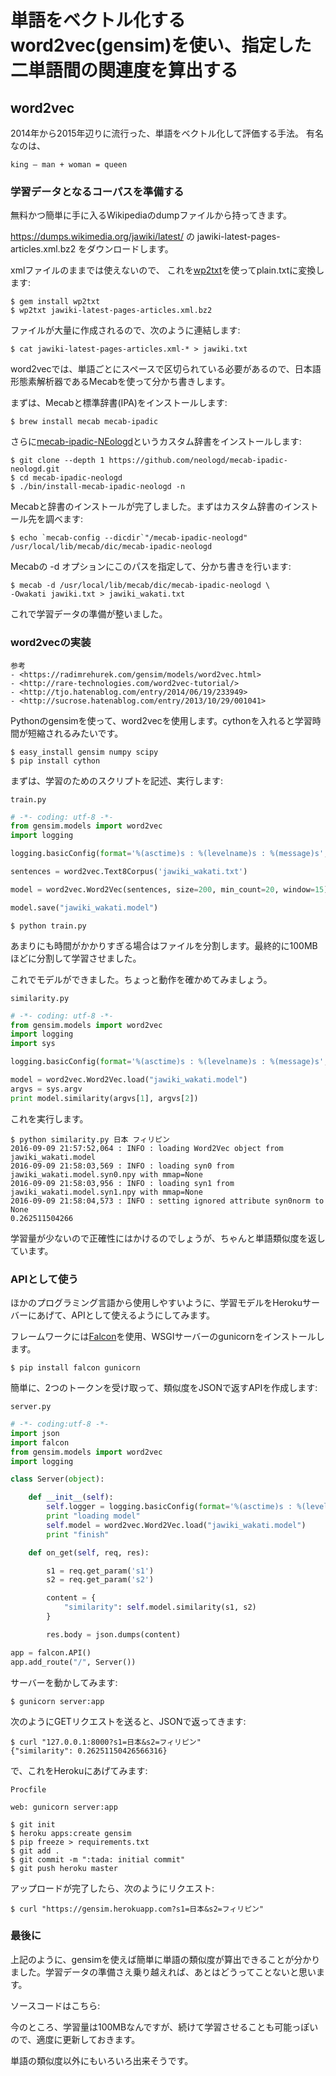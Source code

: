 # 単語をベクトル化するword2vec(gensim)を使い、指定した二単語間の関連度を算出する

## word2vec

2014年から2015年辺りに流行った、単語をベクトル化して評価する手法。
有名なのは、

    king – man + woman = queen

### 学習データとなるコーパスを準備する

無料かつ簡単に手に入るWikipediaのdumpファイルから持ってきます。

<https://dumps.wikimedia.org/jawiki/latest/> の
jawiki-latest-pages-articles.xml.bz2 をダウンロードします。

xmlファイルのままでは使えないので、
これを[wp2txt](https://github.com/yohasebe/wp2txt)を使ってplain.txtに変換します:

    $ gem install wp2txt
    $ wp2txt jawiki-latest-pages-articles.xml.bz2

ファイルが大量に作成されるので、次のように連結します:

    $ cat jawiki-latest-pages-articles.xml-* > jawiki.txt

word2vecでは、単語ごとにスペースで区切られている必要があるので、日本語形態素解析器であるMecabを使って分かち書きします。

まずは、Mecabと標準辞書(IPA)をインストールします:

    $ brew install mecab mecab-ipadic

さらに[mecab-ipadic-NEologd](https://github.com/neologd/mecab-ipadic-neologd/blob/master/README.ja.md)というカスタム辞書をインストールします:

    $ git clone --depth 1 https://github.com/neologd/mecab-ipadic-neologd.git
    $ cd mecab-ipadic-neologd
    $ ./bin/install-mecab-ipadic-neologd -n

Mecabと辞書のインストールが完了しました。まずはカスタム辞書のインストール先を調べます:

    $ echo `mecab-config --dicdir`"/mecab-ipadic-neologd"
    /usr/local/lib/mecab/dic/mecab-ipadic-neologd

Mecabの -d オプションにこのパスを指定して、分かち書きを行います:

    $ mecab -d /usr/local/lib/mecab/dic/mecab-ipadic-neologd \
    -Owakati jawiki.txt > jawiki_wakati.txt

これで学習データの準備が整いました。

### word2vecの実装

    参考
    - <https://radimrehurek.com/gensim/models/word2vec.html>
    - <http://rare-technologies.com/word2vec-tutorial/>
    - <http://tjo.hatenablog.com/entry/2014/06/19/233949>
    - <http://sucrose.hatenablog.com/entry/2013/10/29/001041>

Pythonのgensimを使って、word2vecを使用します。cythonを入れると学習時間が短縮されるみたいです。

    $ easy_install gensim numpy scipy
    $ pip install cython

まずは、学習のためのスクリプトを記述、実行します:

`train.py`

```python
# -*- coding: utf-8 -*-
from gensim.models import word2vec
import logging

logging.basicConfig(format='%(asctime)s : %(levelname)s : %(message)s', level=logging.INFO)

sentences = word2vec.Text8Corpus('jawiki_wakati.txt')

model = word2vec.Word2Vec(sentences, size=200, min_count=20, window=15)

model.save("jawiki_wakati.model")
```

    $ python train.py

あまりにも時間がかかりすぎる場合はファイルを分割します。最終的に100MBほどに分割して学習させました。

これでモデルができました。ちょっと動作を確かめてみましょう。

`similarity.py`

```python
# -*- coding: utf-8 -*-
from gensim.models import word2vec
import logging
import sys

logging.basicConfig(format='%(asctime)s : %(levelname)s : %(message)s', level=logging.INFO)

model = word2vec.Word2Vec.load("jawiki_wakati.model")
argvs = sys.argv
print model.similarity(argvs[1], argvs[2])
```

これを実行します。

    $ python similarity.py 日本 フィリピン
    2016-09-09 21:57:52,064 : INFO : loading Word2Vec object from jawiki_wakati.model
    2016-09-09 21:58:03,569 : INFO : loading syn0 from jawiki_wakati.model.syn0.npy with mmap=None
    2016-09-09 21:58:03,956 : INFO : loading syn1 from jawiki_wakati.model.syn1.npy with mmap=None
    2016-09-09 21:58:04,573 : INFO : setting ignored attribute syn0norm to None
    0.262511504266

学習量が少ないので正確性にはかけるのでしょうが、ちゃんと単語類似度を返しています。

### APIとして使う

ほかのプログラミング言語から使用しやすいように、学習モデルをHerokuサーバーにあげて、APIとして使えるようにしてみます。

フレームワークには[Falcon](https://falconframework.org/)を使用、WSGIサーバーのgunicornをインストールします。

    $ pip install falcon gunicorn

簡単に、2つのトークンを受け取って、類似度をJSONで返すAPIを作成します:

`server.py`
```python
# -*- coding:utf-8 -*-
import json
import falcon
from gensim.models import word2vec
import logging

class Server(object):

    def __init__(self):
        self.logger = logging.basicConfig(format='%(asctime)s : %(levelname)s : %(message)s', level=logging.INFO)
        print "loading model"
        self.model = word2vec.Word2Vec.load("jawiki_wakati.model")
        print "finish"

    def on_get(self, req, res):

        s1 = req.get_param('s1')
        s2 = req.get_param('s2')

        content = {
            "similarity": self.model.similarity(s1, s2)
        }

        res.body = json.dumps(content)

app = falcon.API()
app.add_route("/", Server())
```

サーバーを動かしてみます:

    $ gunicorn server:app

次のようにGETリクエストを送ると、JSONで返ってきます:

    $ curl "127.0.0.1:8000?s1=日本&s2=フィリピン"
    {"similarity": 0.26251150426566316}

で、これをHerokuにあげてみます:

`Procfile`
```
web: gunicorn server:app
```

    $ git init
    $ heroku apps:create gensim
    $ pip freeze > requirements.txt
    $ git add .
    $ git commit -m ":tada: initial commit"
    $ git push heroku master

アップロードが完了したら、次のようにリクエスト:

    $ curl "https://gensim.herokuapp.com?s1=日本&s2=フィリピン"

### 最後に

上記のように、gensimを使えば簡単に単語の類似度が算出できることが分かりました。学習データの準備さえ乗り越えれば、あとはどうってことないと思います。

ソースコードはこちら:

今のところ、学習量は100MBなんですが、続けて学習させることも可能っぽいので、適度に更新しておきます。

単語の類似度以外にもいろいろ出来そうです。
